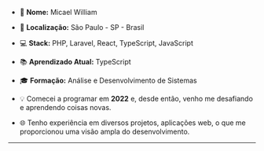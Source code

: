 <!--<p align="left">Olá, me chamo Micael William, e sou programador Full Stack.</p>

###

<h2 align="left">Sobre Mim</h2>

###

<p align="left">Desenvolvedor web com experiência em criação e otimização de aplicações, sempre em busca de inovação e aprimoramento contínuo. Possuo experiência no desenvolvimento de aplicações web escaláveis e seguras, com foco em back-end e integração com bancos de dados. 

Minha especialidade está em criar soluções eficientes utilizando PHP e o framework Laravel, além de trabalhar com JavaScript para interfaces dinâmicas e interativas. Tenho sólidos conhecimentos em arquitetura de software, APIs RESTful e segurança da informação. .</p>

###

<p align="left">🎓 formação: Análise e Desenvolvimento de Sistemas<br>📚 Cursando: Ciência da Computação<br>🎯 portfólio: https://micael-william.netlify.app/<br>📧 email: mw931991@gmail.com<br></p>

###
-->
<!--
<h2 align="left">Trabalho</h2>

###

<div align="left">
  <img src="https://skillicons.dev/icons?i=html" height="40" alt="html5 logo"  />
  <img width="12" />
  <img src="https://skillicons.dev/icons?i=css" height="40" alt="css3 logo"  />
  <img width="12" />
  <img src="https://skillicons.dev/icons?i=js" height="40" alt="javascript logo"  />
  <img width="12" />
  <img src="https://skillicons.dev/icons?i=jquery" height="40" alt="jquery logo"  />
  <img width="12" />
  <img src="https://skillicons.dev/icons?i=php" height="40" alt="php logo"  />
  <img width="12" />
  <img src="https://skillicons.dev/icons?i=laravel" height="40" alt="laravel logo"  />
  <img width="12" />
  <img src="https://skillicons.dev/icons?i=git" height="40" alt="git logo"  />
  <img width="12" />
  <img src="https://skillicons.dev/icons?i=mysql" height="40" alt="mysql logo"  />
</div>

###

<div align="left">
  <img src="https://github-readme-stats.vercel.app/api?username=Micael-William&hide_title=false&hide_rank=false&show_icons=true&include_all_commits=true&count_private=true&disable_animations=false&theme=noctis_minimus&locale=en&hide_border=false&order=1" height="150" alt="stats graph"  />
  <img src="https://github-readme-stats.vercel.app/api/top-langs?username=Micael-William&locale=en&hide_title=false&layout=compact&card_width=320&langs_count=5&theme=noctis_minimus&hide_border=false&order=2" height="150" alt="languages graph"  />
</div>

###


# 👋 Olá, visitante!

😉 Não sei exatamente como você chegou aqui, mas vou compartilhar um pouco sobre mim. 

## 🌟 Informações Públicas

Meu nome é **[Seu Nome Aqui]** (também conhecido(a) como **[Seu Nickname]**). Atualmente, moro em **[Cidade, País]** e meu objetivo é ajudar outros desenvolvedores a alcançar seus sonhos e metas. 🚀

No meu tempo livre, gosto de participar de comunidades de programação, onde aprendo e compartilho conhecimento sobre diversos tópicos. Desde **[Ano]** venho me envolvendo em projetos e iniciativas que impulsionam o crescimento da comunidade tecnológica. 🤝

Também realizo transmissões ao vivo de codificação 🎥, explorando novos conceitos e ensinando de forma interativa, promovendo o conceito de "aprender em público". Além disso, escrevo artigos e produzo vídeos, experiências que têm sido transformadoras na minha trajetória como desenvolvedor(a). ✍️📹

## 📝 Informações Detalhadas

<!-- Coloque suas informações pessoais que você deseja compartilhar -->

- 👤 **Nome:** Micael William  
- 📍 **Localização:** São Paulo - SP - Brasil   
- 💻 **Stack:** PHP, Laravel, React, TypeScript, JavaScript 
- 📚 **Aprendizado Atual:** TypeScript
- 🎓 **Formação:** Análise e Desenvolvimento de Sistemas   


- 💡 Comecei a programar em **2022** e, desde então, venho me desafiando e aprendendo coisas novas.   
- 🌐 Tenho experiência em diversos projetos,  aplicações web, o que me proporcionou uma visão ampla do desenvolvimento.   

---
